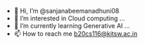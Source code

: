 - 👋 Hi, I’m @sanjanabeemanadhuni08
- 👀 I’m interested in Cloud computing ...
- 🌱 I’m currently learning Generative AI ...
- 📫 How to reach me b20cs116@kitsw.ac.in
<!---
sanjanabeemanadhuni08/sanjanabeemanadhuni08 is a ✨ special ✨ repository because its `README.md` (this file) appears on your GitHub profile.
You can click the Preview link to take a look at your changes.
--->
